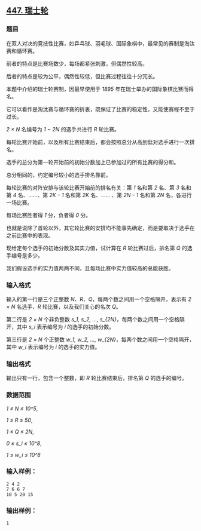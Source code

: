 ## [447. 瑞士轮](https://www.acwing.com/problem/content/449/)

### 题目

在双人对决的竞技性比赛，如乒乓球、羽毛球、国际象棋中，最常见的赛制是淘汰赛和循环赛。

前者的特点是比赛场数少，每场都紧张刺激，但偶然性较高。

后者的特点是较为公平，偶然性较低，但比赛过程往往十分冗长。

本题中介绍的瑞士轮赛制，因最早使用于 *1895* 年在瑞士举办的国际象棋比赛而得名。

它可以看作是淘汰赛与循环赛的折衷，既保证了比赛的稳定性，又能使赛程不至于过长。

*2 × N* 名编号为 *1 ~ 2N* 的选手共进行 *R* 轮比赛。

每轮比赛开始前，以及所有比赛结束后，都会按照总分从高到低对选手进行一次排名。

选手的总分为第一轮开始前的初始分数加上已参加过的所有比赛的得分和。

总分相同的，约定编号较小的选手排名靠前。

每轮比赛的对阵安排与该轮比赛开始前的排名有关：第 *1* 名和第 *2* 名、第 *3* 名和第 *4* 名、……、第 *2K – 1* 名和第 *2K* 名、…… 、第 *2N – 1* 名和第 *2N* 名，各进行一场比赛。

每场比赛胜者得 *1* 分，负者得 *0* 分。

也就是说除了首轮以外，其它轮比赛的安排均不能事先确定，而是要取决于选手在之前比赛中的表现。

现给定每个选手的初始分数及其实力值，试计算在 *R* 轮比赛过后，排名第 *Q* 的选手编号是多少。

我们假设选手的实力值两两不同，且每场比赛中实力值较高的总能获胜。

### 输入格式

输入的第一行是三个正整数 *N、R、Q*，每两个数之间用一个空格隔开，表示有 *2 × N* 名选手、*R* 轮比赛，以及我们关心的名次 *Q*。

第二行是 *2 × N* 个非负整数 *s_1, s_2, …, s_{2N}*，每两个数之间用一个空格隔开，其中 *s_i* 表示编号为 *i* 的选手的初始分数。

第三行是 *2 × N* 个正整数 *w_1, w_2, …, w_{2N}*，每两个数之间用一个空格隔开，其中 *w_i* 表示编号为 *i* 的选手的实力值。

### 输出格式

输出只有一行，包含一个整数，即 *R* 轮比赛结束后，排名第 *Q* 的选手的编号。

### 数据范围

*1 ≤ N ≤ 10^5*,

*1 ≤ R ≤ 50*,

*1 ≤ Q ≤ 2N*,

*0 ≤ s_i ≤ 10^8*,

*1 ≤ w_i ≤ 10^8*

### 输入样例：

```
2 4 2
7 6 6 7
10 5 20 15
```

### 输出样例：

```
1
```
